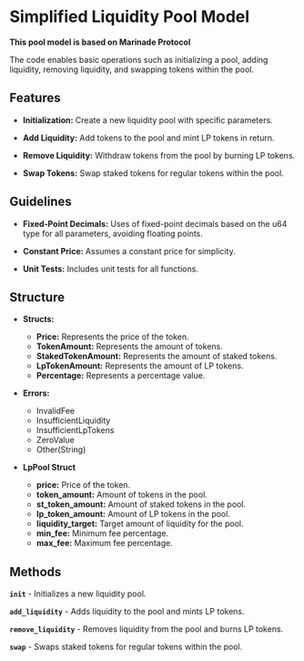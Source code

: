 # Simplified Liquidity Pool Model

**This pool model is based on Marinade Protocol**

The code enables basic operations such as initializing a pool, adding liquidity, removing liquidity, and swapping tokens within the pool.

## Features

- **Initialization:** Create a new liquidity pool with specific parameters.

- **Add Liquidity:** Add tokens to the pool and mint LP tokens in return.

- **Remove Liquidity:** Withdraw tokens from the pool by burning LP tokens.

- **Swap Tokens:** Swap staked tokens for regular tokens within the pool.

## Guidelines

- **Fixed-Point Decimals:** Uses of fixed-point decimals based on the u64 type for all parameters, avoiding floating points.

- **Constant Price:** Assumes a constant price for simplicity.

- **Unit Tests:** Includes unit tests for all functions.

## Structure

- **Structs:**

  - **Price:** Represents the price of the token.
  - **TokenAmount:** Represents the amount of tokens.
  - **StakedTokenAmount:** Represents the amount of staked tokens.
  - **LpTokenAmount:** Represents the amount of LP tokens.
  - **Percentage:** Represents a percentage value.

- **Errors:**

  - InvalidFee
  - InsufficientLiquidity
  - InsufficientLpTokens
  - ZeroValue
  - Other(String)

- **LpPool Struct**
  - **price:** Price of the token.
  - **token_amount:** Amount of tokens in the pool.
  - **st_token_amount:** Amount of staked tokens in the pool.
  - **lp_token_amount:** Amount of LP tokens in the pool.
  - **liquidity_target:** Target amount of liquidity for the pool.
  - **min_fee:** Minimum fee percentage.
  - **max_fee:** Maximum fee percentage.

## Methods

**`init`** - Initializes a new liquidity pool.

**`add_liquidity`** - Adds liquidity to the pool and mints LP tokens.

**`remove_liquidity`** - Removes liquidity from the pool and burns LP tokens.

**`swap`** - Swaps staked tokens for regular tokens within the pool.
